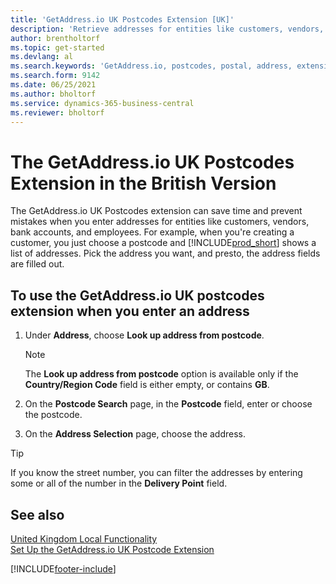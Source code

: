 ```yaml
---
title: 'GetAddress.io UK Postcodes Extension [UK]'
description: 'Retrieve addresses for entities like customers, vendors, employees, and banks in the United Kingdom from the GetAddress.io service.'
author: brentholtorf
ms.topic: get-started
ms.devlang: al
ms.search.keywords: 'GetAddress.io, postcodes, postal, address, extension'
ms.search.form: 9142
ms.date: 06/25/2021
ms.author: bholtorf
ms.service: dynamics-365-business-central
ms.reviewer: bholtorf
---
```


# <a name="the-getaddressio-uk-postcodes-extension-in-the-british-version"></a>The GetAddress.io UK Postcodes Extension in the British Version

The GetAddress.io UK Postcodes extension can save time and prevent mistakes when you enter addresses for entities like customers, vendors, bank accounts, and employees. For example, when you're creating a customer, you just choose a postcode and [!INCLUDE[prod_short](../../includes/prod_short.md)] shows a list of addresses. Pick the address you want, and presto, the address fields are filled out.  

## <a name="to-use-the-getaddressio-uk-postcodes-extension-when-you-enter-an-address"></a>To use the GetAddress.io UK postcodes extension when you enter an address

1. Under **Address**, choose **Look up address from postcode**.  

    > [!NOTE]  
    > The **Look up address from postcode** option is available only if the **Country/Region Code** field is either empty, or contains **GB**.
2. On the **Postcode Search** page, in the **Postcode** field, enter or choose the postcode.  
3. On the **Address Selection** page, choose the address.  

> [!TIP]  
> If you know the street number, you can filter the addresses by entering some or all of the number in the **Delivery Point** field.

## <a name="see-also"></a>See also

[United Kingdom Local Functionality](united-kingdom-local-functionality.md)  
[Set Up the GetAddress.io UK Postcode Extension](uk-setup-postal-code-service.md)  

[!INCLUDE[footer-include](../../includes/footer-banner.md)]
